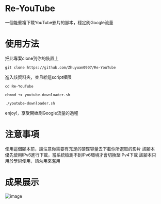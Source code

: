 # Re-YouTube
一個能重複下載YouTube影片的腳本，穩定刷Google流量
# 使用方法
把此專案clone到你的裝置上
```
git clone https://github.com/Zhuyuan0907/Re-YouTube
```
進入該資料夾，並且給這script權限
```
cd Re-YouTube
```
```
chmod +x youtube-downloader.sh
```
```
./youtube-downloader.sh
```
enjoy!，享受開始刷Google流量的過程
# 注意事項
使用這個腳本前，請注意你需要有充足的硬碟容量去下載你所選取的影片
該腳本優先使用IPv6進行下載，當系統檢測不到IPv6環境才會切換至IPv4下載
該腳本只用於學術使用，請勿用來濫用
# 成果展示
![image](https://github.com/user-attachments/assets/6da42ea8-4f78-47ca-a858-0ef75eea0afc)
